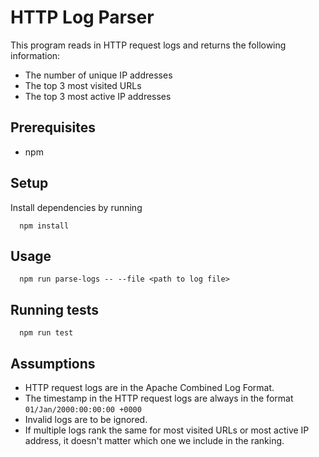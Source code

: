 # HTTP Log Parser

This program reads in HTTP request logs and returns the following information:

- The number of unique IP addresses
- The top 3 most visited URLs
- The top 3 most active IP addresses

## Prerequisites

- npm

## Setup

Install dependencies by running

```
  npm install
```

## Usage

```
  npm run parse-logs -- --file <path to log file>
```

## Running tests

```
  npm run test
```

## Assumptions

- HTTP request logs are in the Apache Combined Log Format.
- The timestamp in the HTTP request logs are always in the format `01/Jan/2000:00:00:00 +0000`
- Invalid logs are to be ignored.
- If multiple logs rank the same for most visited URLs or most active IP address, it doesn't matter which one we include in the ranking.
